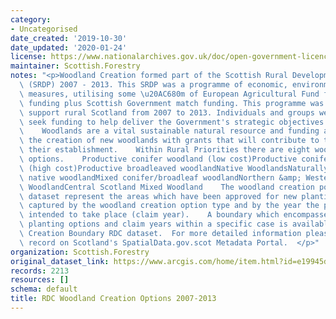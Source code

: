 ```yaml
---
category:
- Uncategorised
date_created: '2019-10-30'
date_updated: '2020-01-24'
license: https://www.nationalarchives.gov.uk/doc/open-government-licence/version/3/
maintainer: Scottish.Forestry
notes: "<p>Woodland Creation formed part of the Scottish Rural Development Programme\
  \ (SRDP) 2007 - 2013. This SRDP was a programme of economic, environmental and social\
  \ measures, utilising some \u20AC680m of European Agricultural Fund for Rural Development\
  \ funding plus Scottish Government match funding. This programme was designed to\
  \ support rural Scotland from 2007 to 2013. Individuals and groups were able to\
  \ seek funding to help deliver the Government's strategic objectives in rural Scotland.\
  \    Woodlands are a vital sustainable natural resource and funding aims to encourage\
  \ the creation of new woodlands with grants that will contribute to the cost of\
  \ their establishment.    Within Rural Priorities there are eight woodland creation\
  \ options.    Productive conifer woodland (low cost)Productive conifer woodland\
  \ (high cost)Productive broadleaved woodlandNative WoodlandsNaturally regenerated\
  \ native woodlandMixed conifer/broadleaf woodlandNorthern &amp; Western Isles Native\
  \ WoodlandCentral Scotland Mixed Woodland    The woodland creation polygons in this\
  \ dataset represent the areas which have been approved for new planting. Data is\
  \ captured by the woodland creation option type and by the year the planting is\
  \ intended to take place (claim year).    A boundary which encompasses all the new\
  \ planting options and claim years within a specific case is available in the Woodland\
  \ Creation Boundary RDC dataset.  For more detailed information please see the metadata\
  \ record on Scotland's SpatialData.gov.scot Metadata Portal.  </p>"
organization: Scottish.Forestry
original_dataset_link: https://www.arcgis.com/home/item.html?id=e19945d8db6d456c9649c9b0ad23c762
records: 2213
resources: []
schema: default
title: RDC Woodland Creation Options 2007-2013
---
```

